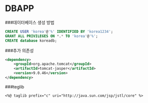 # DBAPP

###데이터베이스 생성 방법
```sql
CREATE USER 'korea'@'%' IDENTIFIED BY 'korea1234';
GRANT ALL PRIVILEGES ON *.* TO 'korea'@'%';
CREATE database koreadb;
```

###추가 의존성
```xml
<dependency>
    <groupId>org.apache.tomcat</groupId>
    <artifactId>tomcat-jasper</artifactId>
    <version>9.0.46</version>
</dependency>
```

###teglib
```jstl
<%@ taglib prefix="c" uri="http://java.sun.com/jsp/jstl/core" %>
```